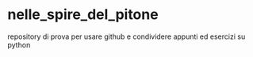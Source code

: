 # nelle_spire_del_pitone
repository di prova per usare github e condividere appunti ed esercizi su python
